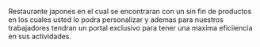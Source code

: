 Restaurante japones en el cual se encontraran con 
un sin fin de productos en los cuales usted lo podra personalizar 
y ademas para nuestros trabajadores tendran un portal exclusivo 
para tener una maxima eficiiencia en sus actividades.
